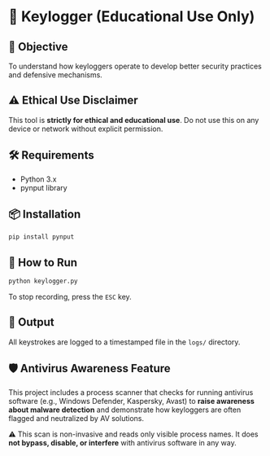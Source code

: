 # 🔐 Keylogger (Educational Use Only)

## 📌 Objective
To understand how keyloggers operate to develop better security practices and defensive mechanisms.

## ⚠️ Ethical Use Disclaimer
This tool is **strictly for ethical and educational use**. Do not use this on any device or network without explicit permission.

## 🛠️ Requirements
- Python 3.x
- pynput library

## 📦 Installation
```bash
pip install pynput
```

## 🚀 How to Run
```bash
python keylogger.py
```

To stop recording, press the `ESC` key.

## 📁 Output
All keystrokes are logged to a timestamped file in the `logs/` directory.

## 🛡️ Antivirus Awareness Feature
This project includes a process scanner that checks for running antivirus software (e.g., Windows Defender, Kaspersky, Avast) to **raise awareness about malware detection** and demonstrate how keyloggers are often flagged and neutralized by AV solutions.

⚠️ This scan is non-invasive and reads only visible process names. It does **not bypass, disable, or interfere** with antivirus software in any way.
